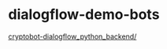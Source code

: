# dialogflow-demo-bots

[cryptobot-dialogflow_python_backend/](cryptobot-dialogflow_python_backend/)
